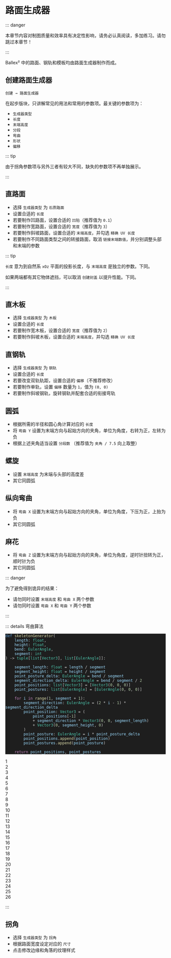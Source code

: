 # 路面生成器

::: danger

本章节内容对制图质量和效率具有决定性影响，请务必认真阅读，多加练习。请勿跳过本章节！

:::

Ballex² 中的路面、钢轨和模板均由路面生成器制作而成。

## 创建路面生成器

`创建 → 路面生成器`

在起步版块，只讲解常见的用法和常用的参数项。最关键的参数项为：

- `生成器类型`
- `长度`
- `末端高度`
- `分段`
- `弯曲`
- `形状` <badge text="生成器类型 = 拐角"/>
- `偏移` <badge text="生成器类型 = 钢轨"/>

::: tip

由于拐角参数项与另外三者有较大不同，缺失的参数项不再单独展示。

:::

## 直路面

- 选择 `生成器类型` 为 `石质路面`
- 设置合适的 `长度`
- 若要制作凹路面，设置合适的 `凹陷`（推荐值为 `0.1`）
- 若要制作宽路面，设置合适的 `宽度`（推荐值为 `3`）
- 若要制作斜坡路面，设置合适的 `末端高度`，并勾选 `精确 UV 长度`
- 若要制作不同路面类型之间的转接路面，取消 `链接末端数值`，并分别调整头部和末端的参数

::: tip

`长度` 意为到自然系 `xOz` 平面的投影长度，与 `末端高度` 是独立的参数。下同。

如果两端都有其它物体遮挡，可以取消 `创建封盖` 以提升性能。下同。

:::

## 直木板

- 选择 `生成器类型` 为 `木板`
- 设置合适的 `长度`
- 若要制作宽木板，设置合适的 `宽度`（推荐值为 `2`）
- 若要制作斜坡木板，设置合适的 `末端高度`，并勾选 `精确 UV 长度`

## 直钢轨

- 选择 `生成器类型` 为 `钢轨`
- 设置合适的 `长度`
- 若要改变双轨轨距，设置合适的 `偏移`（不推荐修改）
- 若要制作单轨，设置 `偏移` 数量为 `1`，值为 `(0, 0)`
- 若要制作斜坡钢轨，旋转钢轨并配套合适的衔接弯轨

## 圆弧

- 根据所需的半径和圆心角计算对应的 `长度`
- 将 `弯曲 Y` 设置为末端方向与起始方向的夹角，单位为角度，右转为正，左转为负
- 根据上述夹角适当设置 `分段数` （推荐值为 `夹角 / 7.5` 向上取整）

## 螺旋

- 设置 `末端高度` 为末端与头部的高度差
- 其它同圆弧

## 纵向弯曲

- 将 `弯曲 X` 设置为末端方向与起始方向的夹角，单位为角度，下压为正，上抬为负
- 其它同圆弧

## 麻花

- 将 `弯曲 Z` 设置为末端方向与起始方向的夹角，单位为角度，逆时针扭转为正，顺时针为负
- 其它同圆弧

::: danger

为了避免得到诡异的结果：

- 请勿同时设置 `末端高度` 和 `弯曲 X` 两个参数
- 请勿同时设置 `弯曲 X` 和 `弯曲 Y` 两个参数

:::

::: details 弯曲算法

<div class="language-python ext-py line-numbers-mode">
  <pre
    class="shiki"
    style="background-color: #1e1e1e"
  ><code><span class="line"><span style="color:#569CD6;">def</span><span style="color:#D4D4D4;"> </span><span style="color:#DCDCAA;">skeletonGenerator</span><span style="color:#D4D4D4;">(</span></span>
<span class="line"><span style="color:#D4D4D4;">    </span><span style="color:#9CDCFE;">length</span><span style="color:#D4D4D4;">: </span><span style="color:#4EC9B0;">float</span><span style="color:#D4D4D4;">,</span></span>
<span class="line"><span style="color:#D4D4D4;">    </span><span style="color:#9CDCFE;">height</span><span style="color:#D4D4D4;">: </span><span style="color:#4EC9B0;">float</span><span style="color:#D4D4D4;">,</span></span>
<span class="line"><span style="color:#D4D4D4;">    </span><span style="color:#9CDCFE;">bend</span><span style="color:#D4D4D4;">: </span><span style="color:#4EC9B0;">EulerAngle</span><span style="color:#D4D4D4;">,</span></span>
<span class="line"><span style="color:#D4D4D4;">    </span><span style="color:#9CDCFE;">segment</span><span style="color:#D4D4D4;">: </span><span style="color:#4EC9B0;">int</span></span>
<span class="line"><span style="color:#D4D4D4;">) -&gt; </span><span style="color:#4EC9B0;">tuple</span><span style="color:#D4D4D4;">[</span><span style="color:#4EC9B0;">list</span><span style="color:#D4D4D4;">[</span><span style="color:#4EC9B0;">Vector3</span><span style="color:#D4D4D4;">], </span><span style="color:#4EC9B0;">list</span><span style="color:#D4D4D4;">[</span><span style="color:#4EC9B0;">EulerAngle</span><span style="color:#D4D4D4;">]]:</span></span>
<span class="line"></span>
<span class="line"><span style="color:#D4D4D4;">    </span><span style="color:#9CDCFE;">segment_length</span><span style="color:#D4D4D4;">: </span><span style="color:#4EC9B0;">float</span><span style="color:#D4D4D4;"> = </span><span style="color:#9CDCFE;">length</span><span style="color:#D4D4D4;"> / </span><span style="color:#9CDCFE;">segment</span></span>
<span class="line"><span style="color:#D4D4D4;">    </span><span style="color:#9CDCFE;">segment_height</span><span style="color:#D4D4D4;">: </span><span style="color:#4EC9B0;">float</span><span style="color:#D4D4D4;"> = </span><span style="color:#9CDCFE;">height</span><span style="color:#D4D4D4;"> / </span><span style="color:#9CDCFE;">segment</span></span>
<span class="line"><span style="color:#D4D4D4;">    </span><span style="color:#9CDCFE;">point_posture_delta</span><span style="color:#D4D4D4;">: </span><span style="color:#4EC9B0;">EulerAngle</span><span style="color:#D4D4D4;"> = </span><span style="color:#9CDCFE;">bend</span><span style="color:#D4D4D4;"> / </span><span style="color:#9CDCFE;">segment</span></span>
<span class="line"><span style="color:#D4D4D4;">    </span><span style="color:#9CDCFE;">segment_direction_delta</span><span style="color:#D4D4D4;">: </span><span style="color:#4EC9B0;">EulerAngle</span><span style="color:#D4D4D4;"> = </span><span style="color:#9CDCFE;">bend</span><span style="color:#D4D4D4;"> / </span><span style="color:#9CDCFE;">segment</span><span style="color:#D4D4D4;"> / </span><span style="color:#B5CEA8;">2</span></span>
<span class="line"><span style="color:#D4D4D4;">    </span><span style="color:#9CDCFE;">point_positions</span><span style="color:#D4D4D4;">: </span><span style="color:#4EC9B0;">list</span><span style="color:#D4D4D4;">[</span><span style="color:#4EC9B0;">Vector3</span><span style="color:#D4D4D4;">] = [</span><span style="color:#4EC9B0;">Vector3</span><span style="color:#D4D4D4;">(</span><span style="color:#B5CEA8;">0</span><span style="color:#D4D4D4;">, </span><span style="color:#B5CEA8;">0</span><span style="color:#D4D4D4;">, </span><span style="color:#B5CEA8;">0</span><span style="color:#D4D4D4;">)]</span></span>
<span class="line"><span style="color:#D4D4D4;">    </span><span style="color:#9CDCFE;">point_postures</span><span style="color:#D4D4D4;">: </span><span style="color:#4EC9B0;">list</span><span style="color:#D4D4D4;">[</span><span style="color:#4EC9B0;">EulerAngle</span><span style="color:#D4D4D4;">] = [</span><span style="color:#4EC9B0;">EulerAngle</span><span style="color:#D4D4D4;">(</span><span style="color:#B5CEA8;">0</span><span style="color:#D4D4D4;">, </span><span style="color:#B5CEA8;">0</span><span style="color:#D4D4D4;">, </span><span style="color:#B5CEA8;">0</span><span style="color:#D4D4D4;">)]</span></span>
<span class="line"></span>
<span class="line"><span style="color:#D4D4D4;">    </span><span style="color:#C586C0;">for</span><span style="color:#D4D4D4;"> </span><span style="color:#9CDCFE;">i</span><span style="color:#D4D4D4;"> </span><span style="color:#C586C0;">in</span><span style="color:#D4D4D4;"> </span><span style="color:#DCDCAA;">range</span><span style="color:#D4D4D4;">(</span><span style="color:#B5CEA8;">1</span><span style="color:#D4D4D4;">, </span><span style="color:#9CDCFE;">segment</span><span style="color:#D4D4D4;"> + </span><span style="color:#B5CEA8;">1</span><span style="color:#D4D4D4;">):</span></span>
<span class="line"><span style="color:#D4D4D4;">        </span><span style="color:#9CDCFE;">segment_direction</span><span style="color:#D4D4D4;">: </span><span style="color:#4EC9B0;">EulerAngle</span><span style="color:#D4D4D4;"> = (</span><span style="color:#B5CEA8;">2</span><span style="color:#D4D4D4;"> * </span><span style="color:#9CDCFE;">i</span><span style="color:#D4D4D4;"> - </span><span style="color:#B5CEA8;">1</span><span style="color:#D4D4D4;">) * </span><span style="color:#9CDCFE;">segment_direction_delta</span></span>
<span class="line"><span style="color:#D4D4D4;">        </span><span style="color:#9CDCFE;">point_position</span><span style="color:#D4D4D4;">: </span><span style="color:#4EC9B0;">Vector3</span><span style="color:#D4D4D4;"> = (</span></span>
<span class="line"><span style="color:#D4D4D4;">            </span><span style="color:#9CDCFE;">point_positions</span><span style="color:#D4D4D4;">[-</span><span style="color:#B5CEA8;">1</span><span style="color:#D4D4D4;">]</span></span>
<span class="line"><span style="color:#D4D4D4;">            + </span><span style="color:#9CDCFE;">segment_direction</span><span style="color:#D4D4D4;"> * </span><span style="color:#4EC9B0;">Vector3</span><span style="color:#D4D4D4;">(</span><span style="color:#B5CEA8;">0</span><span style="color:#D4D4D4;">, </span><span style="color:#B5CEA8;">0</span><span style="color:#D4D4D4;">, </span><span style="color:#9CDCFE;">segment_length</span><span style="color:#D4D4D4;">)</span></span>
<span class="line"><span style="color:#D4D4D4;">            + </span><span style="color:#4EC9B0;">Vector3</span><span style="color:#D4D4D4;">(</span><span style="color:#B5CEA8;">0</span><span style="color:#D4D4D4;">, </span><span style="color:#9CDCFE;">segment_height</span><span style="color:#D4D4D4;">, </span><span style="color:#B5CEA8;">0</span><span style="color:#D4D4D4;">)</span></span>
<span class="line"><span style="color:#D4D4D4;">        )</span></span>
<span class="line"><span style="color:#D4D4D4;">        </span><span style="color:#9CDCFE;">point_posture</span><span style="color:#D4D4D4;">: </span><span style="color:#4EC9B0;">EulerAngle</span><span style="color:#D4D4D4;"> = </span><span style="color:#9CDCFE;">i</span><span style="color:#D4D4D4;"> * </span><span style="color:#9CDCFE;">point_posture_delta</span></span>
<span class="line"><span style="color:#D4D4D4;">        </span><span style="color:#9CDCFE;">point_positions</span><span style="color:#D4D4D4;">.</span><span style="color:#DCDCAA;">append</span><span style="color:#D4D4D4;">(</span><span style="color:#9CDCFE;">point_position</span><span style="color:#D4D4D4;">)</span></span>
<span class="line"><span style="color:#D4D4D4;">        </span><span style="color:#9CDCFE;">point_postures</span><span style="color:#D4D4D4;">.</span><span style="color:#DCDCAA;">append</span><span style="color:#D4D4D4;">(</span><span style="color:#9CDCFE;">point_posture</span><span style="color:#D4D4D4;">)</span></span>
<span class="line"></span>
<span class="line"><span style="color:#D4D4D4;">    </span><span style="color:#C586C0;">return</span><span style="color:#D4D4D4;"> </span><span style="color:#9CDCFE;">point_positions</span><span style="color:#D4D4D4;">, </span><span style="color:#9CDCFE;">point_postures</span></span>
<span class="line"></span></code></pre>
  <div class="line-numbers">
    <span class="line-number">1</span><br />
    <span class="line-number">2</span><br />
    <span class="line-number">3</span><br />
    <span class="line-number">4</span><br />
    <span class="line-number">5</span><br />
    <span class="line-number">6</span><br />
    <span class="line-number">7</span><br />
    <span class="line-number">8</span><br />
    <span class="line-number">9</span><br />
    <span class="line-number">10</span><br />
    <span class="line-number">11</span><br />
    <span class="line-number">12</span><br />
    <span class="line-number">13</span><br />
    <span class="line-number">14</span><br />
    <span class="line-number">15</span><br />
    <span class="line-number">16</span><br />
    <span class="line-number">17</span><br />
    <span class="line-number">18</span><br />
    <span class="line-number">19</span><br />
    <span class="line-number">20</span><br />
    <span class="line-number">21</span><br />
    <span class="line-number">22</span><br />
    <span class="line-number">23</span><br />
    <span class="line-number">24</span><br />
    <span class="line-number">25</span><br />
    <span class="line-number">26</span><br />
  </div>
</div>

:::

## 拐角

- 选择 `生成器类型` 为 `拐角`
- 根据路面宽度设定对应的 `尺寸`
- 点击修改边缘和角落的纹理样式

